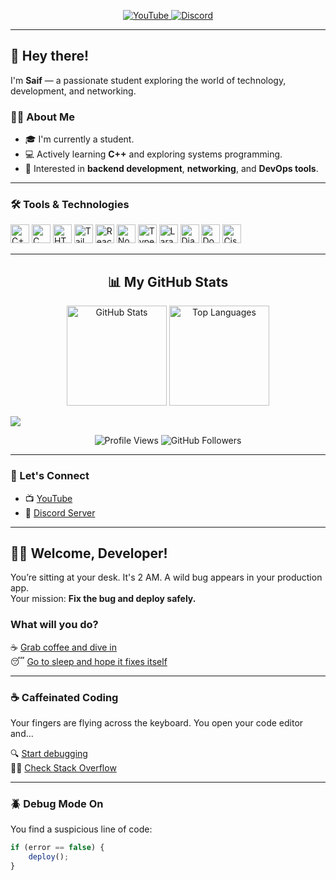 <!-- Social Links -->
<p align="center">
  <a href="https://youtube.com/@floydgaming199" target="_blank">
    <img src="https://img.shields.io/badge/YOUTUBE-red?style=for-the-badge&logo=youtube" alt="YouTube"/>
  </a>
  <a href="https://discord.gg/RPT9uv97Fh" target="_blank">
    <img src="https://img.shields.io/badge/DISCORD-5865F2?style=for-the-badge&logo=discord&logoColor=white" alt="Discord"/>
  </a>
</p>

---

## 👋 Hey there!

I'm **Saif** — a passionate student exploring the world of technology, development, and networking.

### 👨‍🎓 About Me

- 🎓 I'm currently a student.
- 💻 Actively learning **C++** and exploring systems programming.
- 🧠 Interested in **backend development**, **networking**, and **DevOps tools**.

---

### 🛠️ Tools & Technologies

<p align="left">
  <img src="https://cdn.jsdelivr.net/gh/devicons/devicon/icons/cplusplus/cplusplus-original.svg" width="30" alt="C++"/>
  <img src="https://cdn.jsdelivr.net/gh/devicons/devicon/icons/c/c-original.svg" width="30" alt="C"/>
  <img src="https://cdn.jsdelivr.net/gh/devicons/devicon/icons/html5/html5-original.svg" width="30" alt="HTML5"/>
  <img src="https://www.vectorlogo.zone/logos/tailwindcss/tailwindcss-icon.svg" width="30" alt="Tailwind CSS"/>
  <img src="https://cdn.jsdelivr.net/gh/devicons/devicon/icons/react/react-original.svg" width="30" alt="React"/>
  <img src="https://cdn.jsdelivr.net/gh/devicons/devicon/icons/nodejs/nodejs-original.svg" width="30" alt="NodeJS"/>
  <img src="https://www.vectorlogo.zone/logos/typescriptlang/typescriptlang-icon.svg" width="30" alt="TypeScript"/>
  <img src="https://www.vectorlogo.zone/logos/laravel/laravel-icon.svg" width="30" alt="Laravel"/>
  <img src="https://cdn.jsdelivr.net/gh/devicons/devicon/icons/django/django-plain.svg" width="30" alt="Django"/>
  <img src="https://cdn.jsdelivr.net/gh/devicons/devicon/icons/docker/docker-original.svg" width="30" alt="Docker"/>
  <img src="https://www.vectorlogo.zone/logos/cisco/cisco-icon.svg" width="30" alt="Cisco"/>
</p>

---

<h2 align="center">📊 My GitHub Stats</h2>

<p align="center">
  <img src="https://github-readme-stats.vercel.app/api?username=Dev-Arabi&show_icons=true&theme=github_dark&hide_border=true&border_radius=10&count_private=true&include_all_commits=true" height="160" alt="GitHub Stats"/>
  <img src="https://github-readme-stats.vercel.app/api/top-langs/?username=Dev-Arabi&layout=compact&theme=github_dark&hide_border=true&border_radius=10" height="160" alt="Top Languages"/>
</p>

<a href="https://github.com/dev-arabi">
  <img src="https://github-readme-activity-graph.vercel.app/graph?username=dev-arabi&theme=github-dark&hide_border=true" />
</a>

<p align="center">
  <img src="https://komarev.com/ghpvc/?username=Dev-Arabi&label=Profile%20views&color=blue&style=flat" alt="Profile Views"/>
  <img src="https://img.shields.io/github/followers/Dev-Arabi?label=Followers&style=flat&color=blue" alt="GitHub Followers"/>
</p>

---

### 🤝 Let's Connect

- 📺 [YouTube](https://youtube.com/@floydgaming199)  
- 💬 [Discord Server](https://discord.gg/RPT9uv97Fh)

---

## 👨‍💻 Welcome, Developer!

You’re sitting at your desk. It's 2 AM. A wild bug appears in your production app.  
Your mission: **Fix the bug and deploy safely.**

### What will you do?

☕ [Grab coffee and dive in](#☕-caffeinated-coding)  
😴 [Go to sleep and hope it fixes itself](#😴-auto-heal-fail)

---

### ☕ Caffeinated Coding

Your fingers are flying across the keyboard. You open your code editor and...

🔍 [Start debugging](#🪲-debug-mode-on)  
🧑‍💻 [Check Stack Overflow](#🧠-stack-overflow-wisdom)

---

### 🪲 Debug Mode On

You find a suspicious line of code:

```js
if (error == false) {
    deploy();
}

